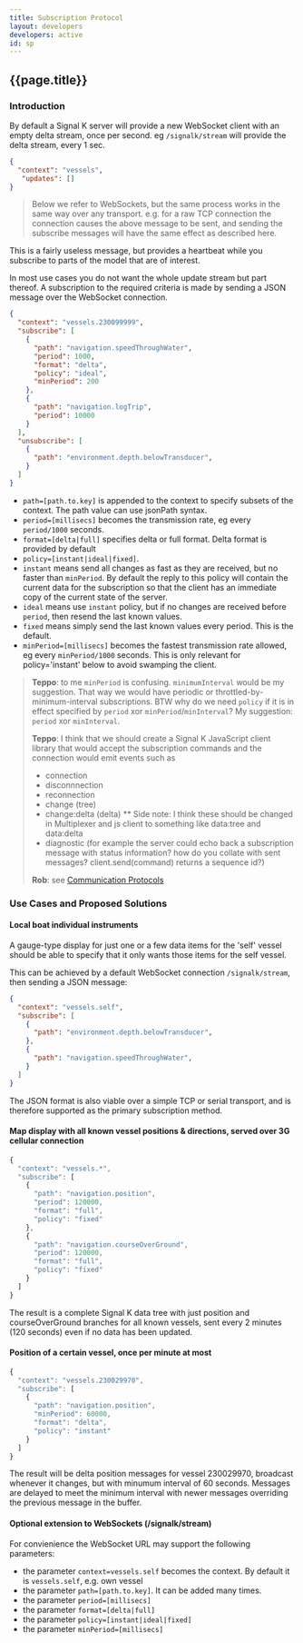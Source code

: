 ```yaml
---
title: Subscription Protocol
layout: developers
developers: active
id: sp
---
```


## {{page.title}}

### Introduction

By default a Signal K server will provide a new WebSocket client with an empty delta stream, once per second. eg
`/signalk/stream` will provide the delta stream, every 1 sec.

```json
{
  "context": "vessels",
   "updates": []
}
```
> Below we refer to WebSockets, but the same process works in the same way over any transport. e.g. for a raw TCP
> connection the connection causes the above message to be sent, and sending the subscribe messages will have the same
> effect as described here.

This is a fairly useless message, but provides a heartbeat while you subscribe to parts of the model that are of
interest.

In most use cases you do not want the whole update stream but part thereof. A subscription to the required criteria is
made by sending a JSON message over the WebSocket connection.

```json
{
  "context": "vessels.230099999",
  "subscribe": [
    {
      "path": "navigation.speedThroughWater",
      "period": 1000,
      "format": "delta",
      "policy": "ideal",
      "minPeriod": 200
    },
    {
      "path": "navigation.logTrip",
      "period": 10000
    }
  ],
  "unsubscribe": [
    {
      "path": "environment.depth.belowTransducer",
    }
  ]
}
```

* `path=[path.to.key]` is appended to the context to specify subsets of the context. The path value can use jsonPath
  syntax.
* `period=[millisecs]` becomes the transmission rate, eg every `period/1000` seconds.
* `format=[delta|full]` specifies delta or full format. Delta format is provided by default
* `policy=[instant|ideal|fixed]`.
 * `instant` means send all changes as fast as they are received, but no faster than `minPeriod`. By default the reply
   to this policy will contain the current data for the subscription so that the client has an immediate copy of the
   current state of the server.
 * `ideal` means use `instant` policy, but if no changes are received before `period`, then resend the last known
   values.
 * `fixed` means simply send the last known values every period. This is the default.
* `minPeriod=[millisecs]` becomes the fastest transmission rate allowed, eg every `minPeriod/1000` seconds. This is only
  relevant for policy='instant' below to avoid swamping the client.

> **Teppo**: to me `minPeriod` is confusing. `minimumInterval` would be my suggestion. That way we would have periodic
> or throttled-by-minimum-interval subscriptions. BTW why do we need `policy` if it is in effect specified by `period`
> xor `minPeriod`/`minInterval`? My suggestion: `period` xor `minInterval`.
>
> **Teppo**: I  think that we should create a Signal K JavaScript client library that would accept the subscription
> commands and the connection would emit events such as
>
> * connection
> * disconnnection
> * reconnection
> * change (tree)
> * change:delta (delta) ** Side note: I think these should be changed in Multiplexer and js client to something like
>   data:tree and data:delta
> * diagnostic (for example the server could echo back a subscription message with status information? how do you
>   collate with sent messages? client.send(command) returns a sequence id?)
>
> **Rob**: see [Communication Protocols](./communication_protocols.html)

### Use Cases and Proposed Solutions

#### Local boat individual instruments

A gauge-type display for just one or a few data items for the 'self' vessel should be able to specify that it only wants
those items for the self vessel.

This can be achieved by a default WebSocket connection `/signalk/stream`, then sending a JSON message:

```json
{
  "context": "vessels.self",
  "subscribe": [
    {
      "path": "environment.depth.belowTransducer",
    },
    {
      "path": "navigation.speedThroughWater",
    }
  ]
}
```

The JSON format is also viable over a simple TCP or serial transport, and is therefore supported as the primary
subscription method.

#### Map display with all known vessel positions & directions, served over 3G cellular connection

```javascript
{
  "context": "vessels.*",
  "subscribe": [
    {
      "path": "navigation.position",
      "period": 120000,
      "format": "full",
      "policy": "fixed"
    },
    {
      "path": "navigation.courseOverGround",
      "period": 120000,
      "format": "full",
      "policy": "fixed"
    }
  ]
}
````

The result is a complete Signal K data tree with just position and courseOverGround branches for all known vessels, sent
every 2 minutes (120 seconds) even if no data has been updated.

#### Position of a certain vessel, once per minute at most

```javascript
{
  "context": "vessels.230029970",
  "subscribe": [
    {
      "path": "navigation.position",
      "minPeriod": 60000,
      "format": "delta",
      "policy": "instant"
    }
  ]
}
```

The result will be delta position messages for vessel 230029970, broadcast whenever it changes, but with minumum
interval of 60 seconds. Messages are delayed to meet the minimum interval with newer messages overriding the previous
message in the buffer.

#### Optional extension to WebSockets (/signalk/stream)

For convienience the WebSocket URL may support the following parameters:

* the parameter `context=vessels.self` becomes the context. By default it is `vessels.self`, e.g. own vessel
* the parameter `path=[path.to.key]`. It can be added many times.
* the parameter `period=[millisecs]` 
* the parameter `format=[delta|full]` 
* the parameter `policy=[instant|ideal|fixed]`
* the parameter `minPeriod=[millisecs]`
